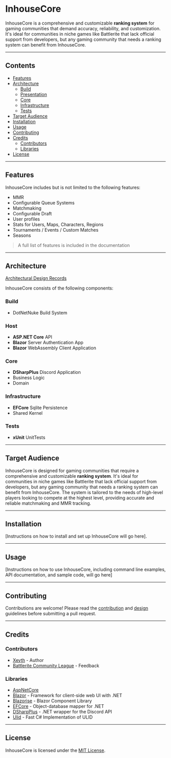 # InhouseCore
InhouseCore is a comprehensive and customizable **ranking system** for gaming communities that demand accuracy, reliability, and customization. It's ideal for communities in niche games like Battlerite that lack official support from developers, but any gaming community that needs a ranking system can benefit from InhouseCore. 

---
## Contents
- [Features](#Features)
- [Architecture](#Architecture)
	- [Build](#Build)
	- [Presentation](#Presentation)
	- [Core](#Core)
	- [Infrastructure](#Infrastructure)
	- [Tests](#Tests)
- [Target Audience](#Target-Audience)
- [Installation](#Installation)
- [Usage](#Usage)
- [Contributing](#Contributing)
- [Credits](#Credits)
	- [Contributors](#Contributors)
	- [Libraries](#Libraries)
- [License](#License)
---
## Features
InhouseCore includes but is not limited to the following features:
- MMR
- Configurable Queue Systems
- Matchmaking
- Configurable Draft
- User profiles
- Stats for Users, Maps, Characters, Regions
- Tournaments / Events / Custom Matches
- Seasons
> A full list of features is included in the documentation
---
## Architecture
[Architectural Design Records](adr.md)

InhouseCore consists of the following components:
### Build
- DotNetNuke Build System 
### Host
- **ASP.NET Core** API
- **Blazor** Server Authentication App
- **Blazor** WebAssembly Client Application
### Core
- **DSharpPlus** Discord Application
- Business Logic
- Domain
### Infrastructure
- **EFCore** Sqlite Persistence
- Shared Kernel
### Tests
- **xUnit** UnitTests
---
## Target Audience
InhouseCore is designed for gaming communities that require a comprehensive and customizable **ranking system**. It's ideal for communities in niche games like Battlerite that lack official support from developers, but any gaming community that needs a ranking system can benefit from InhouseCore. The system is tailored to the needs of high-level players looking to compete at the highest level, providing accurate and reliable matchmaking and MMR tracking.

---
## Installation
[Instructions on how to install and set up InhouseCore will go here].

---
## Usage
[Instructions on how to use InhouseCore, including command line examples, API documentation, and sample code, will go here]

---
## Contributing
Contributions are welcome! Please read the [contribution](contributing.md) and [design](guidelines.md) guidelines before submitting a pull request.

---
## Credits
### Contributors
- [Xeyth](https://github.com/Xeythhhh) - Author
- [Battlerite Community League](https://discord.gg/bcl) - Feedback
### Libraries
- [AspNetCore](https://github.com/dotnet/aspnetcore)
- [Blazor](https://blazor.net/) - Framework for client-side web UI with .NET
- [Blazorise](https://blazorise.com) - Blazor Component Library
- [EFCore](https://github.com/dotnet/efcore) - Object-database mapper for .NET
- [DSharpPlus](https://github.com/DSharpPlus/DSharpPlus) - .NET wrapper for the Discord API
- [Ulid](https://github.com/Cysharp/Ulid) - Fast C# Implementation of ULID
---
## License
InhouseCore is licensed under the [MIT License](LICENSE).

